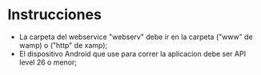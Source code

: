 # Instrucciones
- La carpeta del webservice "webserv" debe ir en la carpeta ("www" de wamp) o ("http" de xamp);
- El dispositivo Android que use para correr la aplicacion debe ser API level 26 o menor;
